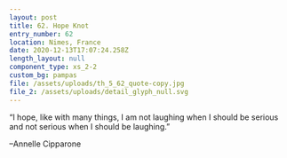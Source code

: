 ```yaml
---
layout: post
title: 62. Hope Knot
entry_number: 62
location: Nimes, France
date: 2020-12-13T17:07:24.258Z
length_layout: null
component_type: xs_2-2
custom_bg: pampas
file: /assets/uploads/th_5_62_quote-copy.jpg
file_2: /assets/uploads/detail_glyph_null.svg
---
```

“I hope, like with many things, I am not laughing when I should be serious and not serious when I should be laughing.” 

–Annelle Cipparone